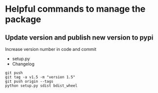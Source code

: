 # Helpful commands to manage the package

## Update version and publish new version to pypi

Increase version number in code and commit
- setup.py
- Changelog

```
git push
git tag -a v1.5 -m "version 1.5"
git push origin --tags
python setup.py sdist bdist_wheel
```
